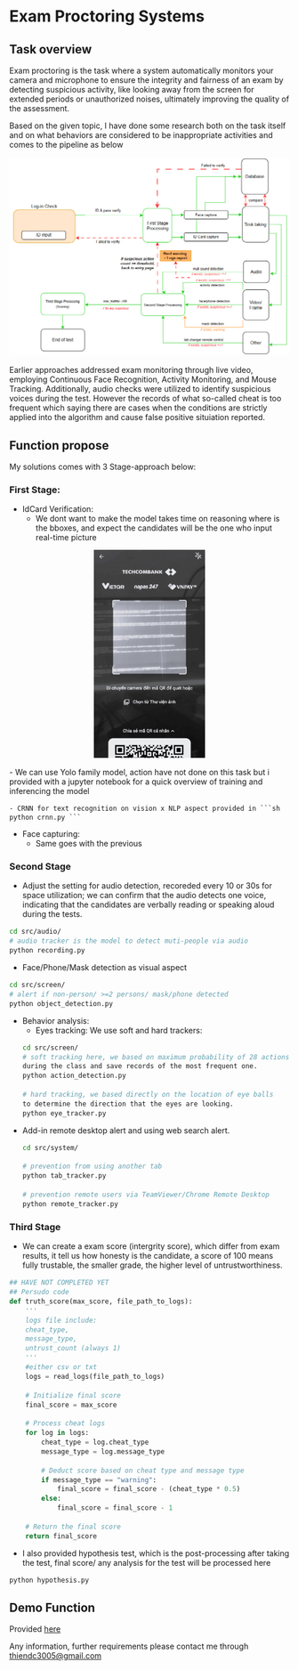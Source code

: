 # Exam Proctoring Systems

## Task overview
Exam proctoring is the task where a system automatically monitors your camera and microphone to ensure the integrity and fairness of an exam by detecting suspicious activity, like looking away from the screen for extended periods or unauthorized noises, ultimately improving the quality of the assessment.

Based on the given topic, I have done some research both on the task itself and on what behaviors are considered to be inappropriate activities and comes to the pipeline as below
<p align="center">
 <img src="fig/pipeline.png" width="900">
</p>

Earlier approaches addressed exam monitoring through live video, employing Continuous Face Recognition, Activity Monitoring, and Mouse Tracking. Additionally, audio checks were utilized to identify suspicious voices during the test. However the records of what so-called cheat is too frequent which saying there are cases when the conditions are strictly applied into the algorithm and cause false positive situiation reported.

## Function propose
My solutions comes with 3 Stage-approach below:
### First Stage:
- IdCard Verification:
    - We dont want to make the model takes time on reasoning where is the bboxes, and expect the candidates will be the one who input real-time picture
<p align="center">
 <img src="fig/face_and_id_selfcap.png.jpg" width="200">
</p>
    -  We can use Yolo family model, action have not done on this task but i provided with a jupyter notebook for a quick overview of training and inferencing the model

    - CRNN for text recognition on vision x NLP aspect provided in ```sh python crnn.py ```

   - Face capturing:
       - Same goes with the previous

### Second Stage
- Adjust the setting for audio detection, recoreded every 10 or 30s for space utilization; we can confirm that the audio detects one voice, indicating that the candidates are verbally reading or speaking aloud during the tests.
```sh
cd src/audio/
# audio tracker is the model to detect muti-people via audio
python recording.py 
```
- Face/Phone/Mask detection as visual aspect
```sh
cd src/screen/
# alert if non-person/ >=2 persons/ mask/phone detected
python object_detection.py 
```
- Behavior analysis:
    -   Eyes tracking: We use soft and hard trackers:
    ```sh
    cd src/screen/
    # soft tracking here, we based on maximum probability of 28 actions 
    during the class and save records of the most frequent one.
    python action_detection.py

    # hard tracking, we based directly on the location of eye balls
    to determine the direction that the eyes are looking.
    python eye_tracker.py
    ```
- Add-in remote desktop alert and using web search alert.
    ```sh
    cd src/system/

    # prevention from using another tab 
    python tab_tracker.py

    # prevention remote users via TeamViewer/Chrome Remote Desktop
    python remote_tracker.py
    ```
### Third Stage
- We can create a exam score (intergrity score), which differ from exam results, it tell us how honesty is the candidate, a score of 100 means fully trustable, the smaller grade, the higher level of untrustworthiness.
```python
## HAVE NOT COMPLETED YET
## Persudo code
def truth_score(max_score, file_path_to_logs):
    '''
    logs file include:
    cheat_type, 
    message_type, 
    untrust_count (always 1)
    '''
    #either csv or txt
    logs = read_logs(file_path_to_logs) 

    # Initialize final score
    final_score = max_score
    
    # Process cheat logs
    for log in logs:
        cheat_type = log.cheat_type
        message_type = log.message_type
        
        # Deduct score based on cheat type and message type
        if message_type == "warning":
            final_score = final_score - (cheat_type * 0.5)
        else:
            final_score = final_score - 1
    
    # Return the final score
    return final_score
```
- I also provided hypothesis test, which is the post-processing after taking the test, final score/ any analysis for the test will be processed here
```sh
python hypothesis.py
```
## Demo Function
Provided [here](https://drive.google.com/file/d/1cVhZNMF4-3nIiwyeNBBIr35KVCYGTvi6/view?usp=sharing)

Any information, further requirements please contact me through thiendc3005@gmail.com
